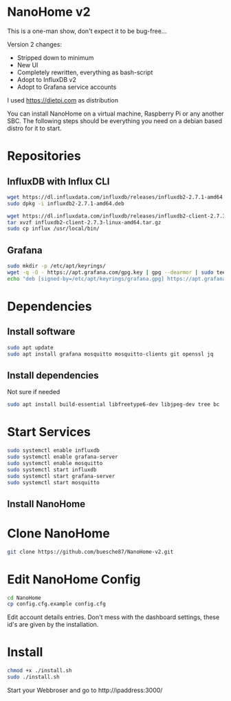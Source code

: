 # NanoHome v2

This is a one-man show, don't expect it to be bug-free...

Version 2 changes:

- Stripped down to minimum
- New UI
- Completely rewritten, everything as bash-script
- Adopt to InfluxDB v2
- Adopt to Grafana service accounts

I used https://dietpi.com as distribution

You can install NanoHome on a virtual machine, Raspberry Pi or any another SBC. 
The following steps should be everything you need on a debian based distro for it to start.

# Repositories

## InfluxDB with Influx CLI

```bash
wget https://dl.influxdata.com/influxdb/releases/influxdb2-2.7.1-amd64.deb
sudo dpkg -i influxdb2-2.7.1-amd64.deb

wget https://dl.influxdata.com/influxdb/releases/influxdb2-client-2.7.3-linux-amd64.tar.gz
tar xvzf influxdb2-client-2.7.3-linux-amd64.tar.gz
sudo cp influx /usr/local/bin/
```

## Grafana
```bash
sudo mkdir -p /etc/apt/keyrings/
wget -q -O - https://apt.grafana.com/gpg.key | gpg --dearmor | sudo tee /etc/apt/keyrings/grafana.gpg > /dev/null
echo "deb [signed-by=/etc/apt/keyrings/grafana.gpg] https://apt.grafana.com stable main" | sudo tee -a /etc/apt/sources.list.d/grafana.list
```

# Dependencies

## Install software
```bash
sudo apt update
sudo apt install grafana mosquitto mosquitto-clients git openssl jq
```

## Install dependencies
Not sure if needed
```bash
sudo apt install build-essential libfreetype6-dev libjpeg-dev tree bc
```

# Start Services
```bash
sudo systemctl enable influxdb
sudo systemctl enable grafana-server
sudo systemctl enable mosquitto
sudo systemctl start influxdb
sudo systemctl start grafana-server
sudo systemctl start mosquitto
```

## Install NanoHome

# Clone NanoHome
```bash
git clone https://github.com/buesche87/NanoHome-v2.git
```

# Edit NanoHome Config
```bash
cd NanoHome
cp config.cfg.example config.cfg
```

Edit account details entries. Don't mess with the dashboard settings, these id's are given by the installation.

# Install

```bash
chmod +x ./install.sh
sudo ./install.sh
```

Start your Webbroser and go to http://ipaddress:3000/
